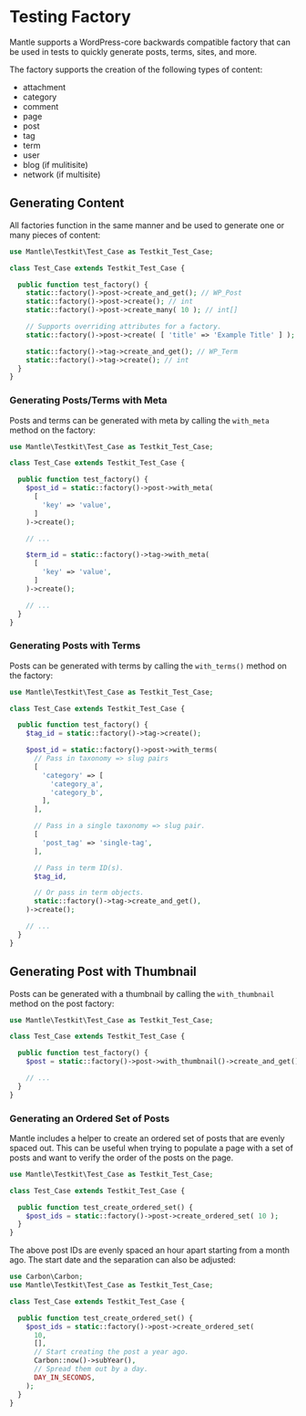 # Testing Factory

Mantle supports a WordPress-core backwards compatible factory that can be used
in tests to quickly generate posts, terms, sites, and more.

The factory supports the creation of the following types of content:

* attachment
* category
* comment
* page
* post
* tag
* term
* user
* blog (if mulitisite)
* network (if multisite)

## Generating Content

All factories function in the same manner and be used to generate one or many
pieces of content:

```php
use Mantle\Testkit\Test_Case as Testkit_Test_Case;

class Test_Case extends Testkit_Test_Case {

  public function test_factory() {
    static::factory()->post->create_and_get(); // WP_Post
    static::factory()->post->create(); // int
    static::factory()->post->create_many( 10 ); // int[]

    // Supports overriding attributes for a factory.
    static::factory()->post->create( [ 'title' => 'Example Title' ] );

    static::factory()->tag->create_and_get(); // WP_Term
    static::factory()->tag->create(); // int
  }
}
```

### Generating Posts/Terms with Meta

Posts and terms can be generated with meta by calling the `with_meta` method on
the factory:

```php
use Mantle\Testkit\Test_Case as Testkit_Test_Case;

class Test_Case extends Testkit_Test_Case {

  public function test_factory() {
    $post_id = static::factory()->post->with_meta(
      [
        'key' => 'value',
      ]
    )->create();

    // ...

    $term_id = static::factory()->tag->with_meta(
      [
        'key' => 'value',
      ]
    )->create();

    // ...
  }
}
```

### Generating Posts with Terms

Posts can be generated with terms by calling the `with_terms()` method on the
factory:

```php
use Mantle\Testkit\Test_Case as Testkit_Test_Case;

class Test_Case extends Testkit_Test_Case {

  public function test_factory() {
    $tag_id = static::factory()->tag->create();

    $post_id = static::factory()->post->with_terms(
      // Pass in taxonomy => slug pairs
      [
        'category' => [
          'category_a',
          'category_b',
        ],
      ],

      // Pass in a single taxonomy => slug pair.
      [
        'post_tag' => 'single-tag',
      ],

      // Pass in term ID(s).
      $tag_id,

      // Or pass in term objects.
      static::factory()->tag->create_and_get(),
    )->create();

    // ...
  }
}
```

## Generating Post with Thumbnail

Posts can be generated with a thumbnail by calling the `with_thumbnail` method
on the post factory:

```php
use Mantle\Testkit\Test_Case as Testkit_Test_Case;

class Test_Case extends Testkit_Test_Case {

  public function test_factory() {
    $post = static::factory()->post->with_thumbnail()->create_and_get();

    // ...
  }
}
```

### Generating an Ordered Set of Posts

Mantle includes a helper to create an ordered set of posts that are evenly
spaced out. This can be useful when trying to populate a page with a set of
posts and want to verify the order of the posts on the page.

```php
use Mantle\Testkit\Test_Case as Testkit_Test_Case;

class Test_Case extends Testkit_Test_Case {

  public function test_create_ordered_set() {
    $post_ids = static::factory()->post->create_ordered_set( 10 );
  }
}
```

The above post IDs are evenly spaced an hour apart starting from a month ago.
The start date and the separation can also be adjusted:

```php
use Carbon\Carbon;
use Mantle\Testkit\Test_Case as Testkit_Test_Case;

class Test_Case extends Testkit_Test_Case {

  public function test_create_ordered_set() {
    $post_ids = static::factory()->post->create_ordered_set(
      10,
      [],
      // Start creating the post a year ago.
      Carbon::now()->subYear(),
      // Spread them out by a day.
      DAY_IN_SECONDS,
    );
  }
}
```